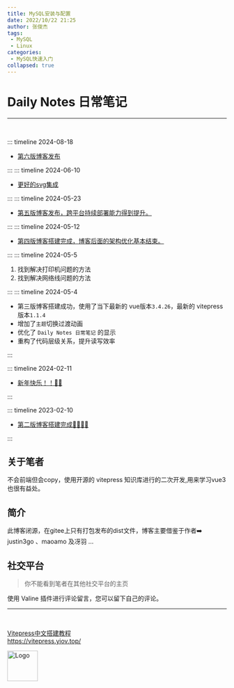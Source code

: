 ```yaml
---
title: MySQL安装与配置
date: 2022/10/22 21:25
author: 张俊杰
tags:
 - MySQL
 - Linux
categories:
 - MySQL快速入门
collapsed: true 
---
```

# Daily Notes 日常笔记

---
<br/>

::: timeline 2024-08-18

- [第六版博客发布](./08/18第六版博客发布)

:::
::: timeline 2024-06-10

- [更好的svg集成](./06/10更好的svg集成)

:::
::: timeline 2024-05-23

- [第五版博客发布，跨平台持续部署能力得到提升。](./05/23第五版博客发布完成)

:::
::: timeline 2024-05-12

- [第四版博客搭建完成，博客后面的架构优化基本结束。](./05/11第四版博客新题性)

:::
::: timeline 2024-05-5
1. 找到解决打印机问题的方法
2. 找到解决网络线问题的方法

:::
::: timeline 2024-05-4

- 第三版博客搭建成功，使用了当下最新的 vue版本`3.4.26`，最新的 vitepress 版本`1.1.4`
- 增加了`主题`切换过渡动画
- 优化了 `Daily Notes 日常笔记` 的显示
- 重构了代码层级关系，提升读写效率

:::

 
::: timeline 2024-02-11

- [新年快乐！！🎉🎉](./02/11新年快乐)

:::

::: timeline 2023-02-10

- [第二版博客搭建完成🥳🎉🎉🎊](./02/10第二版博客搭建完成)

:::


   

## 关于笔者
不会前端但会copy，使用开源的 vitepress 知识库进行的二次开发,用来学习vue3也很有益处。

## 简介
此博客闭源，在gitee上只有打包发布的dist文件，博客主要借鉴于作者➡️ justin3go 、maoamo 及冴羽 ...

## 社交平台
> 你不能看到笔者在其他社交平台的主页


使用 Valine 插件进行评论留言，您可以留下自己的评论。

---
<br/>

<div class="linkcard">
  <a href="https://vitepress.yiov.top/" target="_blank">
    <p class="description">Vitepress中文搭建教程<br><span>https://vitepress.yiov.top/</span></p>
    <div class="logo">
        <img alt="Logo" width="70px" height="70px" src="https://gitee.com/zhangjunjiee/article-images/raw/master/images/202405051433983.jpg" />
    </div>
  </a>
</div>


